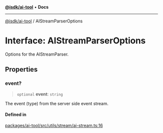 [**@isdk/ai-tool**](../README.md) • **Docs**

***

[@isdk/ai-tool](../globals.md) / AIStreamParserOptions

# Interface: AIStreamParserOptions

Options for the AIStreamParser.

## Properties

### event?

> `optional` **event**: `string`

The event (type) from the server side event stream.

#### Defined in

[packages/ai-tool/src/utils/stream/ai-stream.ts:16](https://github.com/isdk/ai-tool.js/blob/37ada542a786fbbc770f2d61beb564f6e603941d/src/utils/stream/ai-stream.ts#L16)
